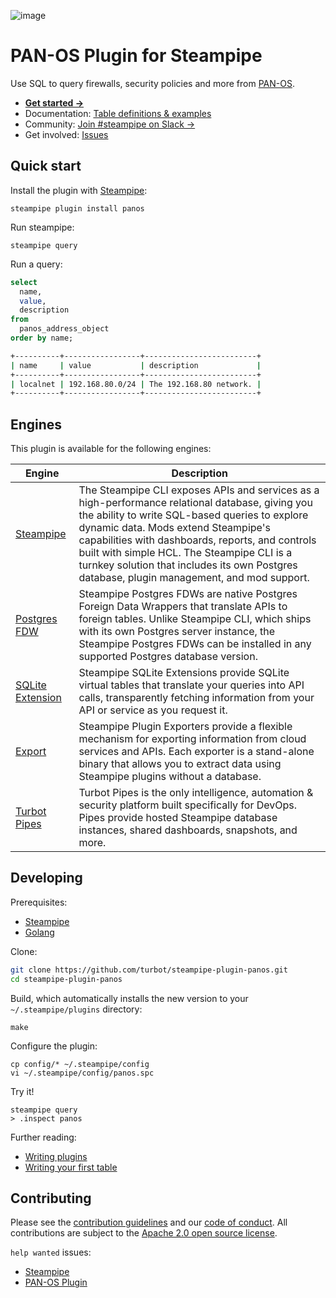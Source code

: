 ![image](https://hub.steampipe.io/images/plugins/turbot/panos-social-graphic.png)

# PAN-OS Plugin for Steampipe

Use SQL to query firewalls, security policies and more from [PAN-OS](https://docs.paloaltonetworks.com/pan-os).

- **[Get started →](https://hub.steampipe.io/plugins/turbot/panos)**
- Documentation: [Table definitions & examples](https://hub.steampipe.io/plugins/turbot/panos/tables)
- Community: [Join #steampipe on Slack →](https://turbot.com/community/join)
- Get involved: [Issues](https://github.com/turbot/steampipe-plugin-panos/issues)

## Quick start

Install the plugin with [Steampipe](https://steampipe.io):

```shell
steampipe plugin install panos
```

Run steampipe:

```shell
steampipe query
```

Run a query:

```sql
select
  name,
  value,
  description
from
  panos_address_object
order by name;
```

```sh
+----------+-----------------+-------------------------+
| name     | value           | description             |
+----------+-----------------+-------------------------+
| localnet | 192.168.80.0/24 | The 192.168.80 network. |
+----------+-----------------+-------------------------+
```

## Engines

This plugin is available for the following engines:

| Engine        | Description
|---------------|------------------------------------------
| [Steampipe](https://steampipe.io/docs) | The Steampipe CLI exposes APIs and services as a high-performance relational database, giving you the ability to write SQL-based queries to explore dynamic data. Mods extend Steampipe's capabilities with dashboards, reports, and controls built with simple HCL. The Steampipe CLI is a turnkey solution that includes its own Postgres database, plugin management, and mod support.
| [Postgres FDW](https://steampipe.io/docs/steampipe_postgres/index) | Steampipe Postgres FDWs are native Postgres Foreign Data Wrappers that translate APIs to foreign tables. Unlike Steampipe CLI, which ships with its own Postgres server instance, the Steampipe Postgres FDWs can be installed in any supported Postgres database version.
| [SQLite Extension](https://steampipe.io/docs//steampipe_sqlite/index) | Steampipe SQLite Extensions provide SQLite virtual tables that translate your queries into API calls, transparently fetching information from your API or service as you request it.
| [Export](https://steampipe.io/docs/steampipe_export/index) | Steampipe Plugin Exporters provide a flexible mechanism for exporting information from cloud services and APIs. Each exporter is a stand-alone binary that allows you to extract data using Steampipe plugins without a database.
| [Turbot Pipes](https://turbot.com/pipes/docs) | Turbot Pipes is the only intelligence, automation & security platform built specifically for DevOps. Pipes provide hosted Steampipe database instances, shared dashboards, snapshots, and more.

## Developing

Prerequisites:

- [Steampipe](https://steampipe.io/downloads)
- [Golang](https://golang.org/doc/install)

Clone:

```sh
git clone https://github.com/turbot/steampipe-plugin-panos.git
cd steampipe-plugin-panos
```

Build, which automatically installs the new version to your `~/.steampipe/plugins` directory:

```shell
make
```

Configure the plugin:

```shell
cp config/* ~/.steampipe/config
vi ~/.steampipe/config/panos.spc
```

Try it!

```shell
steampipe query
> .inspect panos
```

Further reading:

- [Writing plugins](https://steampipe.io/docs/develop/writing-plugins)
- [Writing your first table](https://steampipe.io/docs/develop/writing-your-first-table)

## Contributing

Please see the [contribution guidelines](https://github.com/turbot/steampipe/blob/main/CONTRIBUTING.md) and our [code of conduct](https://github.com/turbot/steampipe/blob/main/CODE_OF_CONDUCT.md). All contributions are subject to the [Apache 2.0 open source license](https://github.com/turbot/steampipe-plugin-prometheus/blob/main/LICENSE).

`help wanted` issues:

- [Steampipe](https://github.com/turbot/steampipe/labels/help%20wanted)
- [PAN-OS Plugin](https://github.com/turbot/steampipe-plugin-panos/labels/help%20wanted)
